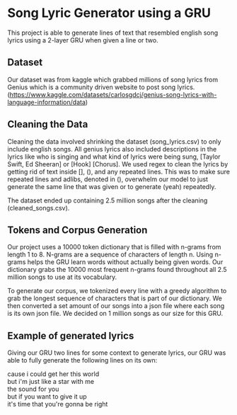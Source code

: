 # Song Lyric Generator using a GRU
This project is able to generate lines of text that resembled english song lyrics using a 2-layer GRU when given a line or two.

## Dataset
Our dataset was from kaggle which grabbed millions of song lyrics from Genius which is a community driven website to post song lyrics.
(https://www.kaggle.com/datasets/carlosgdcj/genius-song-lyrics-with-language-information/data)

## Cleaning the Data
Cleaning the data involved shrinking the dataset (song_lyrics.csv) to only include english songs. All genius lyrics also included 
descriptions in the lyrics like who is singing and what kind of lyrics were being sung, [Taylor Swift, Ed Sheeran] or [Hook] [Chorus].
We used regex to clean the lyrics by getting rid of text inside [], (), and any repeated lines. This was to make sure repeated lines and adlibs, denoted in (), overwhelm our
model to just generate the same line that was given or to generate (yeah) repeatedly.

The dataset ended up containing 2.5 million songs after the cleaning (cleaned_songs.csv).

## Tokens and Corpus Generation
Our project uses a 10000 token dictionary that is filled with n-grams from length 1 to 8. N-grams are a sequence of characters of length n.
Using n-grams helps the GRU learn words without actually being given words. Our dictionary grabs the 10000 most frequent n-grams found throughout all 2.5 million songs to use at its vocabulary.

To generate our corpus, we tokenized every line with a greedy algorithm to grab the longest sequence of characters that is part of our dictionary. We then converted a set amount
of our songs into a json file where each song is its own json file. We decided on 1 million songs as our size for this GRU.

## Example of generated lyrics
Giving our GRU two lines for some context to generate lyrics, our GRU was able to fully generate the following lines on its own:

cause i could get her this world <br>
but i'm just like a star with me <br>
the sound for you <br>
but if you want to give it up <br>
it's time that you're gonna be right <br>
